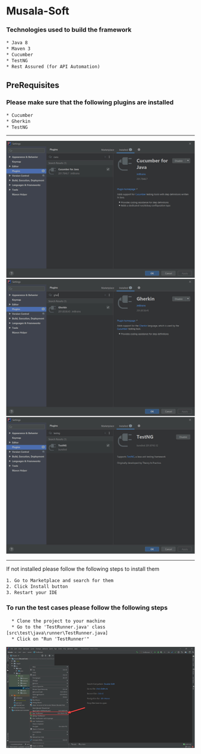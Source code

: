 # Musala-Soft

### Technologies used to build the framework
    * Java 8
    * Maven 3
    * Cucumber
    * TestNG
    * Rest Assured (for API Automation)

## PreRequisites
### Please make sure that the following plugins are installed
    * Cucumber    
    * Gherkin
    * TestNG
    
***
![Cucumber is installed](https://github.com/mohammed-a-ali/Musala-Soft/blob/main/Images/InstallCucumberForJava.jpg)
![Gherkin is installed](https://github.com/mohammed-a-ali/Musala-Soft/blob/main/Images/InstallGherkin.jpg)
![TestNG is installed](https://github.com/mohammed-a-ali/Musala-Soft/blob/main/Images/InstallTestNG.jpg)
***

If not installed please follow the following steps to install them

    1. Go to Marketplace and search for them
    2. Click Install button
    3. Restart your IDE
    
### To run the test cases please follow the following steps
      * Clone the project to your machine
      * Go to the 'TestRunner.java' class [src\test\java\runner\TestRunner.java]
      * Click on "Run 'TestRunner'"
      
![Run_TestCases](https://github.com/mohammed-a-ali/Musala-Soft/blob/main/Images/RunProject.jpg)
